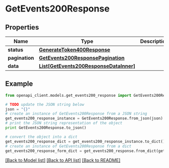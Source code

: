 # GetEvents200Response


## Properties
Name | Type | Description | Notes
------------ | ------------- | ------------- | -------------
**status** | [**GenerateToken400Response**](GenerateToken400Response.md) |  | [optional] 
**pagination** | [**GetEvents200ResponsePagination**](GetEvents200ResponsePagination.md) |  | [optional] 
**data** | [**List[GetEvents200ResponseDataInner]**](GetEvents200ResponseDataInner.md) |  | [optional] 

## Example

```python
from openapi_client.models.get_events200_response import GetEvents200Response

# TODO update the JSON string below
json = "{}"
# create an instance of GetEvents200Response from a JSON string
get_events200_response_instance = GetEvents200Response.from_json(json)
# print the JSON string representation of the object
print GetEvents200Response.to_json()

# convert the object into a dict
get_events200_response_dict = get_events200_response_instance.to_dict()
# create an instance of GetEvents200Response from a dict
get_events200_response_form_dict = get_events200_response.from_dict(get_events200_response_dict)
```
[[Back to Model list]](../README.md#documentation-for-models) [[Back to API list]](../README.md#documentation-for-api-endpoints) [[Back to README]](../README.md)


